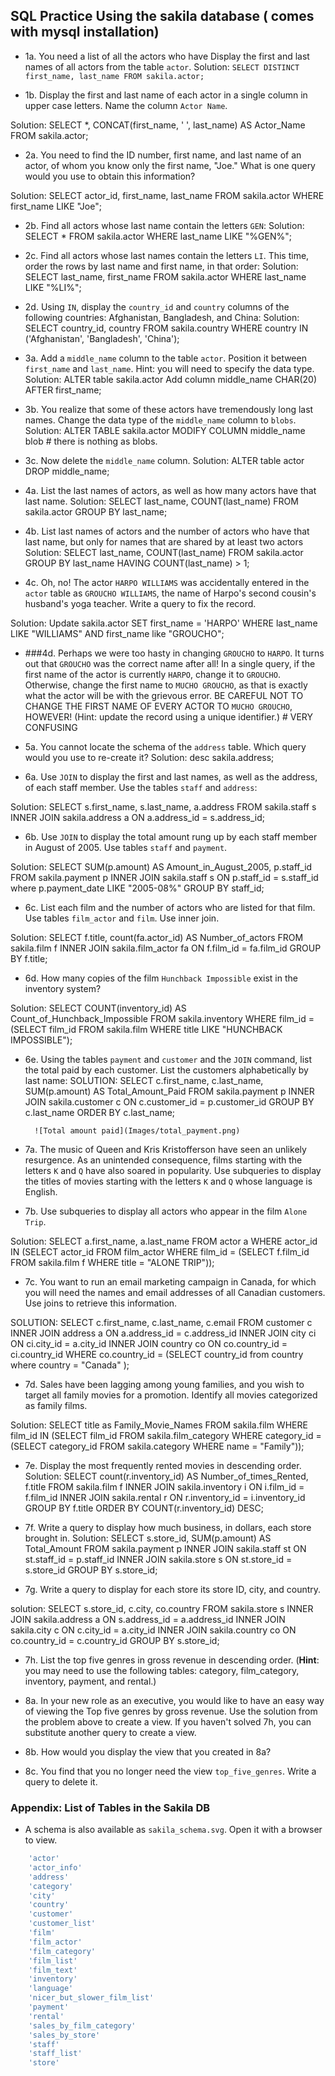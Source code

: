 ## SQL Practice Using the sakila database ( comes with mysql installation)

* 1a. You need a list of all the actors who have Display the first and last names of all actors from the table `actor`.
Solution: `SELECT DISTINCT first_name, last_name
FROM sakila.actor;`

* 1b. Display the first and last name of each actor in a single column in upper case letters. Name the column `Actor Name`. 

Solution: SELECT *, CONCAT(first_name, ' ', last_name) AS Actor_Name FROM sakila.actor;

* 2a. You need to find the ID number, first name, and last name of an actor, of whom you know only the first name, "Joe." What is one query would you use to obtain this information? 

Solution: SELECT actor_id, first_name, last_name FROM sakila.actor WHERE first_name LIKE "Joe";
  	
* 2b. Find all actors whose last name contain the letters `GEN`:
Solution: SELECT * FROM sakila.actor WHERE last_name LIKE "%GEN%";
  	
* 2c. Find all actors whose last names contain the letters `LI`. This time, order the rows by last name and first name, in that order: 
Solution: SELECT last_name, first_name FROM sakila.actor WHERE last_name LIKE "%LI%";

* 2d. Using `IN`, display the `country_id` and `country` columns of the following countries: Afghanistan, Bangladesh, and China:
Solution: SELECT country_id, country FROM sakila.country
WHERE country IN ('Afghanistan', 'Bangladesh', 'China');

* 3a. Add a `middle_name` column to the table `actor`. Position it between `first_name` and `last_name`. Hint: you will need to specify the data type.
Solution: ALTER table sakila.actor Add column middle_name CHAR(20) AFTER first_name;
  	
* 3b. You realize that some of these actors have tremendously long last names. Change the data type of the `middle_name` column to `blobs`. 
Solution: ALTER TABLE sakila.actor MODIFY COLUMN middle_name blob # there is nothing as blobs.

* 3c. Now delete the `middle_name` column.
Solution: ALTER table actor DROP middle_name;

* 4a. List the last names of actors, as well as how many actors have that last name.
Solution: SELECT last_name, COUNT(last_name)  FROM sakila.actor GROUP BY last_name;
  	
* 4b. List last names of actors and the number of actors who have that last name, but only for names that are shared by at least two actors
Solution: SELECT last_name, COUNT(last_name)  FROM sakila.actor GROUP BY last_name HAVING COUNT(last_name) > 1;


* 4c. Oh, no! The actor `HARPO WILLIAMS` was accidentally entered in the `actor` table as `GROUCHO WILLIAMS`, the name of Harpo's second cousin's husband's yoga teacher. Write a query to fix the record.

Solution: Update sakila.actor SET first_name = 'HARPO' WHERE last_name LIKE "WILLIAMS" AND first_name like "GROUCHO";
  	
* ###4d. Perhaps we were too hasty in changing `GROUCHO` to `HARPO`. It turns out that `GROUCHO` was the correct name after all! In a single query, if the first name of the actor is currently `HARPO`, change it to `GROUCHO`. Otherwise, change the first name to `MUCHO GROUCHO`, as that is exactly what the actor will be with the grievous error. BE CAREFUL NOT TO CHANGE THE FIRST NAME OF EVERY ACTOR TO `MUCHO GROUCHO`, HOWEVER! (Hint: update the record using a unique identifier.) # VERY CONFUSING

* 5a. You cannot locate the schema of the `address` table. Which query would you use to re-create it?
Solution: desc sakila.address;

* 6a. Use `JOIN` to display the first and last names, as well as the address, of each staff member. Use the tables `staff` and `address`:

Solution: SELECT s.first_name, s.last_name, a.address 
FROM sakila.staff s
INNER JOIN sakila.address a
ON a.address_id = s.address_id;

* 6b. Use `JOIN` to display the total amount rung up by each staff member in August of 2005. Use tables `staff` and `payment`. 

Solution: SELECT SUM(p.amount) AS Amount_in_August_2005, p.staff_id 
FROM sakila.payment p
INNER JOIN sakila.staff s
ON p.staff_id = s.staff_id
where p.payment_date LIKE "2005-08%" 
GROUP BY staff_id;

  	
* 6c. List each film and the number of actors who are listed for that film. Use tables `film_actor` and `film`. Use inner join.

Solution: SELECT f.title, count(fa.actor_id) AS Number_of_actors
FROM sakila.film f
INNER JOIN sakila.film_actor fa
ON f.film_id = fa.film_id
GROUP BY f.title;



* 6d. How many copies of the film `Hunchback Impossible` exist in the inventory system?

Solution: SELECT COUNT(inventory_id) AS Count_of_Hunchback_Impossible FROM sakila.inventory 
WHERE film_id = (SELECT film_id FROM sakila.film WHERE title LIKE "HUNCHBACK IMPOSSIBLE");



* 6e. Using the tables `payment` and `customer` and the `JOIN` command, list the total paid by each customer. List the customers alphabetically by last name:
SOLUTION: 
SELECT c.first_name, c.last_name, SUM(p.amount) AS Total_Amount_Paid
FROM sakila.payment p
INNER JOIN sakila.customer c
ON c.customer_id = p.customer_id
GROUP BY c.last_name
ORDER BY c.last_name;



  ```
  	![Total amount paid](Images/total_payment.png)
  ```

* 7a. The music of Queen and Kris Kristofferson have seen an unlikely resurgence. As an unintended consequence, films starting with the letters `K` and `Q` have also soared in popularity. Use subqueries to display the titles of movies starting with the letters `K` and `Q` whose language is English. 



* 7b. Use subqueries to display all actors who appear in the film `Alone Trip`.

Solution: SELECT a.first_name, a.last_name FROM actor a
WHERE actor_id IN (SELECT actor_id FROM film_actor 
WHERE film_id = (SELECT f.film_id FROM sakila.film f WHERE title = "ALONE TRIP"));
   
* 7c. You want to run an email marketing campaign in Canada, for which you will need the names and email addresses of all Canadian customers. Use joins to retrieve this information.

SOLUTION: SELECT c.first_name, c.last_name, c.email
FROM customer c
INNER JOIN address a ON a.address_id = c.address_id
INNER JOIN city    ci ON ci.city_id   = a.city_id
INNER JOIN country co ON co.country_id   = ci.country_id
WHERE co.country_id = (SELECT country_id from country where country = "Canada" );

* 7d. Sales have been lagging among young families, and you wish to target all family movies for a promotion. Identify all movies categorized as family films.

Solution: SELECT title as Family_Movie_Names FROM sakila.film
WHERE film_id IN (SELECT film_id FROM sakila.film_category 
WHERE category_id = (SELECT category_id FROM sakila.category WHERE name = "Family"));

* 7e. Display the most frequently rented movies in descending order.
Solution:
SELECT count(r.inventory_id) AS Number_of_times_Rented, f.title
FROM sakila.film f
INNER JOIN sakila.inventory i
ON i.film_id = f.film_id
INNER JOIN sakila.rental r
ON r.inventory_id = i.inventory_id
GROUP BY f.title
ORDER BY COUNT(r.inventory_id) DESC;


  	
* 7f. Write a query to display how much business, in dollars, each store brought in.
Solution:
SELECT s.store_id, SUM(p.amount) AS Total_Amount
FROM sakila.payment p
INNER JOIN sakila.staff st
ON st.staff_id = p.staff_id
INNER JOIN sakila.store s
ON st.store_id = s.store_id
GROUP BY s.store_id;


* 7g. Write a query to display for each store its store ID, city, and country.

solution:
SELECT s.store_id, c.city, co.country
FROM sakila.store s
INNER JOIN sakila.address a
ON s.address_id = a.address_id
INNER JOIN sakila.city c
ON c.city_id = a.city_id
INNER JOIN sakila.country co
ON co.country_id = c.country_id
GROUP BY s.store_id;

  	
* 7h. List the top five genres in gross revenue in descending order. (**Hint**: you may need to use the following tables: category, film_category, inventory, payment, and rental.)
  	
* 8a. In your new role as an executive, you would like to have an easy way of viewing the Top five genres by gross revenue. Use the solution from the problem above to create a view. If you haven't solved 7h, you can substitute another query to create a view.
  	
* 8b. How would you display the view that you created in 8a?

* 8c. You find that you no longer need the view `top_five_genres`. Write a query to delete it.

### Appendix: List of Tables in the Sakila DB

* A schema is also available as `sakila_schema.svg`. Open it with a browser to view.

```sql
	'actor'
	'actor_info'
	'address'
	'category'
	'city'
	'country'
	'customer'
	'customer_list'
	'film'
	'film_actor'
	'film_category'
	'film_list'
	'film_text'
	'inventory'
	'language'
	'nicer_but_slower_film_list'
	'payment'
	'rental'
	'sales_by_film_category'
	'sales_by_store'
	'staff'
	'staff_list'
	'store'
```
